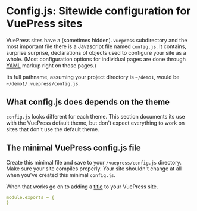 # Config.js: Sitewide configuration for VuePress sites

VuePress sites have a (sometimes hidden)`.vuepress`  subdirectory and the
most important file there is a Javascript file named `config.js`.
It contains, surprise surprise, declarations of objects used to configure your site
as a whole. (Most configuration options for individual pages are done
through [YAML](./default2.md) markup right on those pages.)

Its full pathname, assuming your project directory is `~/demo1`, would be
`~/demo1/.vuepress/config.js`.

## What config.js does depends on the theme

`config.js` looks different for each theme. This section documents its use with the 
VuePress default theme, but don't expect everything to work on sites
that don't use the default theme.

## The minimal VuePress config.js file

Create this minimal file and save to your `/vuepress/config.js` directory. Make sure your
site compiles properly. Your site shouldn't change at all when you've created
this minimal `config.js`. 

When that works go on to adding a [title](./config-title.md) to your VuePress site.

```yaml
module.exports = {
}
```
